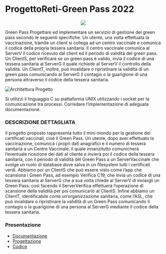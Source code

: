 # ProgettoReti-Green Pass 2022

<p align="center">
  <img src="https://user-images.githubusercontent.com/56475652/153706779-9b0d2561-d935-400b-8e0c-efc88c33e8ef.png"/>
</p>


Green Pass
Progettare ed implementare un servizio di gestione dei green pass secondo le seguenti specifiche. Un utente, una volta effettuata la vaccinazione, tramite un client si collega ad un centro vaccinale e comunica il codice della propria tessera sanitaria. Il centro vaccinale comunica al ServerV il codice ricevuto dal client ed il periodo di validità  del green pass. Un ClientS, per verificare se un green pass è valido, invia il codice di una tessera sanitaria al ServerG il quale richiede al ServerV il controllo della validità. Un ClientT, inoltre, può invalidare o ripristinare la validità di un green pass comunicando al ServerG il contagio o la guarigione di una persona attraverso il codice della tessera sanitaria.

![Architettura Progetto](https://user-images.githubusercontent.com/56475652/147292141-d7951570-1c3c-45f3-8681-28c396eae4ef.png)


Si utilizzi il linguaggio C su piattaforma UNIX utilizzando i socket per la comunicazione tra processi. Corredare l’implementazione di adeguata documentazione.

### DESCRIZIONE DETTAGLIATA
Il progetto proposto rappresenta tutto il mini-mondo per la gestione dei certificati vaccinali, cioè il Green Pass.
Un utente, dopo aver effettuato la vaccinazione, comunica i propri dati anagrafici e il numero di tessera sanitaria a un Centro Vaccinale, il quale innanzitutto comunicherà l’eventuale ricezione dei dati al cliente e invierà poi il codice della tessera sanitaria, con il periodo di validità del Green Pass a un ServerVaccinale che svolge un ruolo di database dove salva in un filesystem tutti i certificati verdi.
Abbiamo poi un ClientS che può essere visto come l’app che scansiona i Green Pass, ad esempio Verifica C19, che invia un codice di una tessera sanitaria al ServerG che a sua volta chiede al ServerV di inviargli un Green Pass: così facendo il ServerVerifica effettuerà l’operazione di scansione della validità per poi comunicarlo al ClientS.
Infine abbiamo un ClientT, identificabile come un’organizzazione sanitaria, come l’ASL, che può invalidare o ripristinare la validità di un Green Pass comunicando il contagio o la guarigione di una persona al ServerG mediante il codice della tessera sanitaria.
 
### Presentazione
- [Documentazione](https://github.com/dom0000D/ProgettoReti-GreenPass/tree/main/Documentazione)
- [Progettazione](https://github.com/dom0000D/ProgettoReti-GreenPass/tree/main/Progettazione)  
- [Codice](https://github.com/dom0000D/ProgettoReti-GreenPass/tree/main/Codice) 
